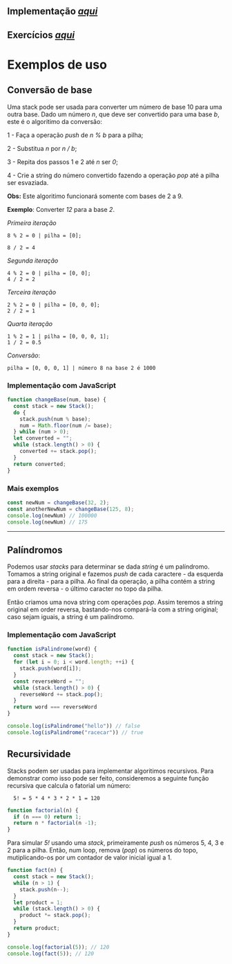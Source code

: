 ## Implementação _[aqui](./Stack.js)_
## Exercícios _[aqui](./exercises.js)_
# Exemplos de uso

## Conversão de base

Uma stack pode ser usada para converter um número de base 10 para uma outra base. Dado um número _n_, que deve ser convertido para uma base _b_, este é o algoritimo da conversão:

  1 - Faça a operação _push_ de _n % b_ para a pilha;

  2 - Substitua _n_ por _n / b_;

  3 - Repita dos passos 1 e 2 até _n_ ser _0_;

  4 - Crie a string do número convertido fazendo a operação _pop_ até a pilha ser esvaziada.

**Obs:** Este algoritimo funcionará somente com bases de 2 a 9.

**Exemplo**: Converter _12_ para a base _2_.

  _Primeira iteração_

    8 % 2 = 0 | pilha = [0];

    8 / 2 = 4

  _Segunda iteração_

    4 % 2 = 0 | pilha = [0, 0];
    4 / 2 = 2
  
  _Terceira iteração_

    2 % 2 = 0 | pilha = [0, 0, 0];
    2 / 2 = 1

  _Quarta iteração_

    1 % 2 = 1 | pilha = [0, 0, 0, 1];
    1 / 2 = 0.5

  _Conversão_:

    pilha = [0, 0, 0, 1] | número 8 na base 2 é 1000

### Implementação com JavaScript

```javascript
function changeBase(num, base) {
  const stack = new Stack();
  do {
    stack.push(num % base);
    num = Math.floor(num /= base);
  } while (num > 0);
  let converted = "";
  while (stack.length() > 0) {
    converted += stack.pop();
  }
  return converted;
}
```

### Mais exemplos

```javascript
const newNum = changeBase(32, 2);
const anotherNewNum = changeBase(125, 8);
console.log(newNum) // 100000
console.log(newNum) // 175
```
<hr>

## Palíndromos

Podemos usar _stacks_ para determinar se dada _string_ é um palíndromo. Tomamos a string original e fazemos _push_ de cada caractere - da esquerda para a direita - para a pilha. Ao final da operação, a pilha contém a string em ordem reversa - o último caracter no topo da pilha.

Então criamos uma nova string com operações _pop_. Assim teremos a string original em order reversa, bastando-nos compará-la com a string original; caso sejam iguais, a string é um palíndromo.

### Implementação com JavaScript

```javascript
function isPalindrome(word) {
  const stack = new Stack();
  for (let i = 0; i < word.length; ++i) {
    stack.push(word[i]);
  }
  const reverseWord = "";
  while (stack.length() > 0) {
    reverseWord += stack.pop();
  }
  return word === reverseWord
}
```
```javascript
console.log(isPalindrome("hello")) // false
console.log(isPalindrome("racecar")) // true
```

## Recursividade

Stacks podem ser usadas para implementar algoritimos recursivos. Para demonstrar como isso pode ser feito, consideremos a seguinte função recursiva que calcula o fatorial um número:

      5! = 5 * 4 * 3 * 2 * 1 = 120

```javascript
function factorial(n) {
  if (n === 0) return 1;
  return n * factorial(n -1);
}
```
Para simular _5!_ usando uma _stack_, primeiramente _push_ os números 5, 4, 3 e 2 para a pilha. Então, num loop, remova (_pop_) os números do topo, mutiplicando-os por um contador de valor inicial igual a 1.
```javascript
function fact(n) {
  const stack = new Stack();
  while (n > 1) {
    stack.push(n--);
  }
  let product = 1;
  while (stack.length() > 0) {
    product *= stack.pop();
  }
  return product;
}

console.log(factorial(5)); // 120
console.log(fact(5)); // 120
```
